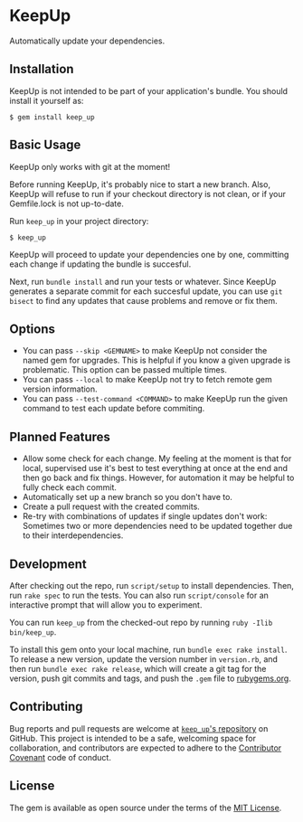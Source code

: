 # KeepUp

Automatically update your dependencies.

## Installation

KeepUp is not intended to be part of your application's bundle. You should
install it yourself as:

    $ gem install keep_up

## Basic Usage

KeepUp only works with git at the moment!

Before running KeepUp, it's probably nice to start a new branch. Also, KeepUp
will refuse to run if your checkout directory is not clean, or if your
Gemfile.lock is not up-to-date.

Run `keep_up` in your project directory:

    $ keep_up

KeepUp will proceed to update your dependencies one by one, committing each
change if updating the bundle is succesful.

Next, run `bundle install` and run your tests or whatever. Since KeepUp
generates a separate commit for each succesful update, you can use `git bisect`
to find any updates that cause problems and remove or fix them.

## Options

* You can pass `--skip <GEMNAME>` to make KeepUp not consider the named gem for
  upgrades. This is helpful if you know a given upgrade is problematic. This
  option can be passed multiple times.
* You can pass `--local` to make KeepUp not try to fetch remote gem version
  information.
* You can pass `--test-command <COMMAND>` to make KeepUp run the given command
  to test each update before commiting.

## Planned Features

* Allow some check for each change. My feeling at the moment is that for local,
  supervised use it's best to test everything at once at the end and then go
  back and fix things. However, for automation it may be helpful to fully check
  each commit.
* Automatically set up a new branch so you don't have to.
* Create a pull request with the created commits.
* Re-try with combinations of updates if single updates don't work: Sometimes
  two or more dependencies need to be updated together due to their
  interdependencies.

## Development

After checking out the repo, run `script/setup` to install dependencies. Then, run
`rake spec` to run the tests. You can also run `script/console` for an interactive
prompt that will allow you to experiment.

You can run `keep_up` from the checked-out repo by running `ruby -Ilib bin/keep_up`.

To install this gem onto your local machine, run `bundle exec rake install`. To
release a new version, update the version number in `version.rb`, and then run
`bundle exec rake release`, which will create a git tag for the version, push
git commits and tags, and push the `.gem` file to
[rubygems.org](https://rubygems.org).

## Contributing

Bug reports and pull requests are welcome at
[`keep_up`'s repository](https://github.com/mvz/keep_up) on GitHub.
This project is intended to be a safe,
welcoming space for collaboration, and contributors are expected to adhere to
the [Contributor Covenant](http://contributor-covenant.org) code of conduct.

## License

The gem is available as open source under the terms of the
[MIT License](http://opensource.org/licenses/MIT).
